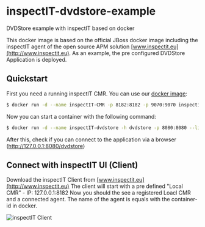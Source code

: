 # inspectIT-dvdstore-example
DVDStore example with inspectIT based on docker

This docker image is based on the official JBoss docker image including the inspectIT agent of the open source APM solution [www.inspectit.eu](http://www.inspectit.eu). As an example, the pre configured DVDStore Application is deployed.

## Quickstart
First you need a running inspectIT CMR. You can use our [docker image](https://github.com/inspectIT/docker-CMR):

```bash
$ docker run -d --name inspectIT-CMR -p 8182:8182 -p 9070:9070 inspectit/cmr
```

Now you can start a container with the following command:

```bash
$ docker run -d --name inspectIT-dvdstore -h dvdstore -p 8080:8080 --link inspectIT-CMR:cmr inspectit/dvdstore
```

After this, check if you can connect to the application via a browser (http://127.0.0.1:8080/dvdstore)

## Connect with inspectIT UI (Client)
Download the inspectIT Client from [www.inspectit.eu](http://www.inspectit.eu)
The client will start with a pre defined "Local CMR" - IP: 127.0.0.1:8182
Now you should the see a registered Loacl CMR and a connected agent. The name of the agent is equals with the container-id in docker.

![inspectIT Client](https://github.com/inspectIT/inspectIT-dvdstore-example/blob/master/inspectIT.png)
